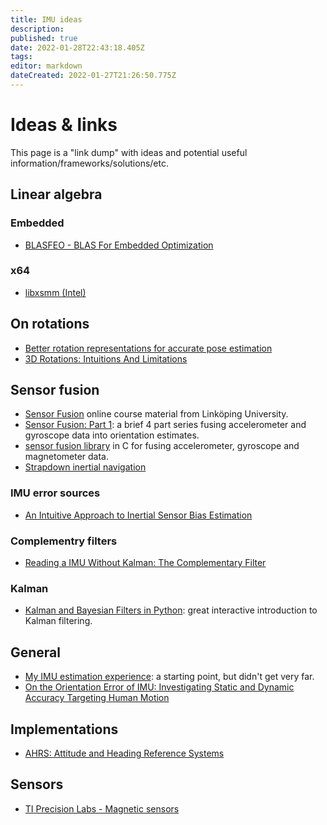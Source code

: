 ```yaml
---
title: IMU ideas
description: 
published: true
date: 2022-01-28T22:43:18.405Z
tags: 
editor: markdown
dateCreated: 2022-01-27T21:26:50.775Z
---
```


# Ideas & links

This page is a "link dump" with ideas and potential useful information/frameworks/solutions/etc.

## Linear algebra

### Embedded
* [BLASFEO - BLAS For Embedded Optimization](https://github.com/giaf/blasfeo)

### x64
* [libxsmm (Intel)](https://libxsmm.readthedocs.io/en/latest/)

## On rotations

* [Better rotation representations for accurate pose estimation](https://towardsdatascience.com/better-rotation-representations-for-accurate-pose-estimation-e890a7e1317f)
* [3D Rotations: Intuitions And Limitations](https://towardsdatascience.com/3d-rotations-intuitions-and-limitations-f3ae2122fe23)

## Sensor fusion

* [Sensor Fusion](https://sensorfusion.se/) online course material from Linköping University.
* [Sensor Fusion: Part 1](https://telesens.co/2017/04/27/sensor-fusion-part-1/): a brief 4 part series fusing accelerometer and gyroscope data into orientation estimates.
* [sensor fusion library](https://github.com/xioTechnologies/Fusion) in C for fusing accelerometer, gyroscope and magnetometer data.
* [Strapdown inertial navigation](https://rotations.berkeley.edu/strapdown-inertial-navigation/)

### IMU error sources

* [An Intuitive Approach to Inertial Sensor Bias Estimation](https://www.hindawi.com/journals/ijno/2013/762758/)


### Complementry filters

* [Reading a IMU Without Kalman: The Complementary Filter](https://pieter-jan.com/node/11)

### Kalman

* [Kalman and Bayesian Filters in Python](https://github.com/rlabbe/Kalman-and-Bayesian-Filters-in-Python): great interactive introduction to Kalman filtering.

## General

* [My IMU estimation experience](https://sites.google.com/site/myimuestimationexperience/home): a starting point, but didn't get very far.
* [On the Orientation Error of IMU: Investigating Static and Dynamic Accuracy Targeting Human Motion](https://www.researchgate.net/publication/307969925_On_the_Orientation_Error_of_IMU_Investigating_Static_and_Dynamic_Accuracy_Targeting_Human_Motion)

## Implementations

* [AHRS: Attitude and Heading Reference Systems](https://ahrs.readthedocs.io/en/latest/)

## Sensors

* [TI Precision Labs - Magnetic sensors](https://training.ti.com/ti-precision-labs-magnetic-sensors)